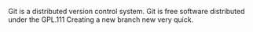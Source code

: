 Git is a distributed version control system.
Git is free software distributed under the GPL.111
Creating a new branch new very quick.

